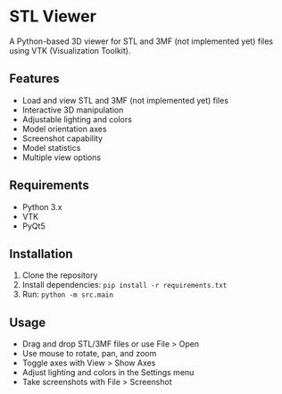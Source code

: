 # STL Viewer

A Python-based 3D viewer for STL and 3MF (not implemented yet) files using VTK (Visualization Toolkit).

## Features

- Load and view STL and 3MF (not implemented yet) files
- Interactive 3D manipulation
- Adjustable lighting and colors
- Model orientation axes
- Screenshot capability
- Model statistics
- Multiple view options

## Requirements

- Python 3.x
- VTK
- PyQt5

## Installation

1. Clone the repository
2. Install dependencies: `pip install -r requirements.txt`
3. Run: `python -m src.main`

## Usage

- Drag and drop STL/3MF files or use File > Open
- Use mouse to rotate, pan, and zoom
- Toggle axes with View > Show Axes
- Adjust lighting and colors in the Settings menu
- Take screenshots with File > Screenshot

